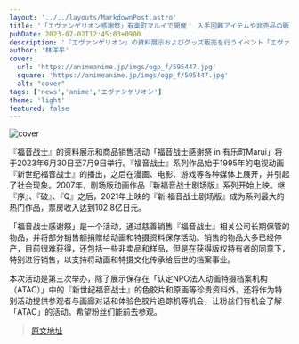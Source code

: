 ```yaml
---
layout: '../../layouts/MarkdownPost.astro'
title: '「エヴァンゲリオン感謝祭」有楽町マルイで開催！ 入手困難アイテムや非売品の販売、貴重なセル画・原画の展示など実施'
pubDate: 2023-07-02T12:45:03+0900
description: '『エヴァンゲリオン』の資料展示およびグッズ販売を行うイベント「エヴァンゲリオン感謝祭 in 有楽町マルイ」が、2023年6月30日～7月9日に開催される。'
author: '林洋平'
cover:
  url: 'https://animeanime.jp/imgs/ogp_f/595447.jpg'
  square: 'https://animeanime.jp/imgs/ogp_f/595447.jpg'
  alt: "cover"
tags: ['news','anime','エヴァンゲリオン']
theme: 'light'
featured: false
---
```


![cover](https://animeanime.jp/imgs/ogp_f/595447.jpg)

『福音战士』的资料展示和商品销售活动「福音战士感谢祭 in 有乐町Marui」将于2023年6月30日至7月9日举行。『福音战士』系列作品始于1995年的电视动画『新世纪福音战士』的播出，之后在漫画、电影、游戏等各种媒体上展开，并引起了社会现象。2007年，剧场版动画作品『新福音战士剧场版』系列开始上映。继『序』、『破』、『Q』之后，2021年上映的『新·福音战士剧场版』成为系列最大的热门作品，票房收入达到102.8亿日元。

「福音战士感谢祭」是一个活动，通过慈善销售『福音战士』相关公司长期保管的物品，并将部分销售额捐赠给动画和特摄资料保存活动。销售的物品大多已经停产，目前很难获得，还包括一些非卖品和样品，但是在获得版权持有者的同意下，特别进行销售，以支持将动画和特摄文化传承给后世的档案事业。

本次活动是第三次举办，除了展示保存在「认定NPO法人动画特摄档案机构（ATAC）」中的『新世纪福音战士』的色胶片和原画等珍贵资料外，还将作为特别活动提供参观者与画廊对话和体验色胶片追踪机等机会，让粉丝们有机会了解「ATAC」的活动。希望粉丝们能前去参观。

>[原文地址](https://animeanime.jp/article/2023/07/02/78301.html)  